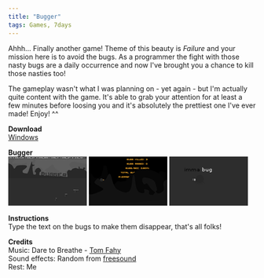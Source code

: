 ```yaml
---
title: "Bugger"
tags: Games, 7days
---
```


Ahhh... Finally another game! Theme of this beauty is *Failure* and your mission here is to avoid the bugs. As a programmer the fight with those nasty bugs are a daily occurrence and now I've brought you a chance to kill those nasties too!

The gameplay wasn't what I was planning on - yet again - but I'm actually quite content with the game. It's able to grab your attention for at least a few minutes before loosing you and it's absolutely the prettiest one I've ever made! Enjoy! ^^

**Download**  
[Windows](#)

**Bugger**   
![](/images/games/thumbs/bugger1.png)
![](/images/games/thumbs/bugger2.png)
![](/images/games/thumbs/bugger3.png)

**Instructions**   
Type the text on the bugs to make them disappear, that's all folks!

**Credits**   
Music: Dare to Breathe - [Tom Fahy](http://tomfahy.org/)   
Sound effects: Random from [freesound](http://www.freesound.org/)   
Rest: Me
